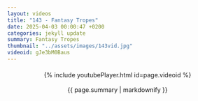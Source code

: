 ```yaml
---
layout: videos
title: "143 - Fantasy Tropes"
date: 2025-04-03 00:00:47 +0200
categories: jekyll update
summary: Fantasy Tropes
thumbnail: "../assets/images/143vid.jpg"
videoid: gJe3bM0Baus
---
```


<div style="text-align: center; margin-top: 20px;">
  {% include youtubePlayer.html id=page.videoid %}
  <p style="margin-top: 15px; font-size: 1.2em; color: #333;">
    <p>{{ page.summary | markdownify }}</p>
  </p>
</div>
